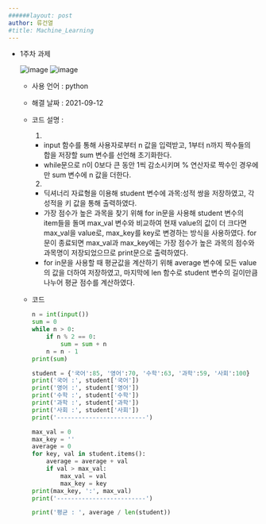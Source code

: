 ```yaml
---
######layout: post
author: 류건열
#title: Machine_Learning
---
```



- 1주차 과제

    ![image](https://user-images.githubusercontent.com/34560965/136653213-1fecefcc-ed9d-4731-ac9b-e2a99399ebd0.png)
    ![image](https://user-images.githubusercontent.com/34560965/136653261-43630304-ee1b-4930-b4ac-3b0dae3e18f3.png)

    - 사용 언어 : python
    - 해결 날짜 : 2021-09-12

    - 코드 설명 : 
         
        1) 
        - input 함수를 통해 사용자로부터 n 값을 입력받고, 1부터 n까지 짝수들의 합을 저장할 sum 변수를 선언해 초기화한다.
        - while문으로 n이 0보다 큰 동안 1씩 감소시키며 % 연산자로 짝수인 경우에만 sum 변수에 n 값을 더한다.

        2)
        - 딕셔너리 자료형을 이용해 student 변수에 과목:성적 쌍을 저장하였고, 각 성적을 키 값을 통해 출력하였다.
        - 가장 점수가 높은 과목을 찾기 위해 for in문을 사용해 student 변수의 item들을 돌며 max_val 변수와 비교하여 현재 value의 값이 더 크다면 max_val을 value로, max_key를 key로 변경하는 방식을 사용하였다. for문이 종료되면 max_val과 max_key에는 가장 점수가 높은 과목의 점수와 과목명이 저장되었으므로 print문으로 출력하였다.
        - for in문을 사용할 때 평균값을 계산하기 위해 average 변수에 모든 value의 값을 더하여 저장하였고, 마지막에 len 함수로 student 변수의 길이만큼 나누어 평균 점수를 계산하였다.


    - 코드	

        ```python
        n = int(input())
        sum = 0
        while n > 0:
            if n % 2 == 0:
                sum = sum + n
            n = n - 1
        print(sum)
        ```

        ```python
        student = {'국어':85, '영어':70, '수학':63, '과학':59, '사회':100}
        print('국어 :', student['국어'])
        print('영어 :', student['영어'])
        print('수학 :', student['수학'])
        print('과학 :', student['과학'])
        print('사회 :', student['사회'])
        print('-------------------------')

        max_val = 0
        max_key = ''
        average = 0
        for key, val in student.items():
            average = average + val
            if val > max_val:
                max_val = val
                max_key = key
        print(max_key, ':', max_val)
        print('-------------------------')

        print('평균 : ', average / len(student))
        ```
